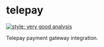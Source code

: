 # telepay

[![style: very good analysis][very_good_analysis_badge]][very_good_analysis_link]

Telepay payment gateway integration.

[very_good_analysis_badge]: https://img.shields.io/badge/style-very_good_analysis-B22C89.svg
[very_good_analysis_link]: https://pub.dev/packages/very_good_analysis